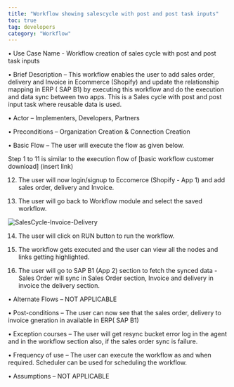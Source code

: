 ```yaml
---
title: "Workflow showing salescycle with post and post task inputs"
toc: true
tag: developers
category: "Workflow"
---
```



•	Use Case Name - Workflow creation of sales cycle with post and post task inputs

•	Brief Description – This workflow enables the user to add sales order, delivery and Invoice in Ecommerce (Shopify) and update the
    relationship mapping  in ERP ( SAP B1) by executing this workflow and do the execution and data sync between two apps. This is a Sales cycle with post and post input task where reusable data is used.
 
•	Actor – Implementers, Developers, Partners  

•	Preconditions – Organization Creation & Connection Creation 

•	Basic Flow – The user will execute the flow as given below.

Step 1 to 11 is similar to the execution flow of [basic workflow customer download] (insert link)

12. The user will now login/signup to Eccomerce (Shopify - App 1) and add sales order, delivery and Invoice. 


13. The user will go back to Workflow module and select the saved workflow.

![SalesCycle-Invoice-Delivery](media/SalesCycle-Invoice-Delivery.png)

14. The user will click on RUN button to run the workflow.

15. The workflow gets executed and the user can view all the nodes and links getting highlighted.

16.  The user will go to SAP B1 (App 2) section to fetch the synced data - Sales Order will sync in Sales Order section, Invoice and 
   delivery in invoice the delivery section. 

•	Alternate Flows – NOT APPLICABLE 

•	Post-conditions – The user can now see that the sales order, delivery to invoice gneration in available in ERP( SAP B1)

•	Exception courses –  The user will get resync bucket error log in the agent and in the workflow section also, if the sales order
    sync is failure.       

•	Frequency of use  – The user can execute the workflow as and when required. Scheduler can be used for scheduling the workflow.

•	Assumptions – NOT APPLICABLE 